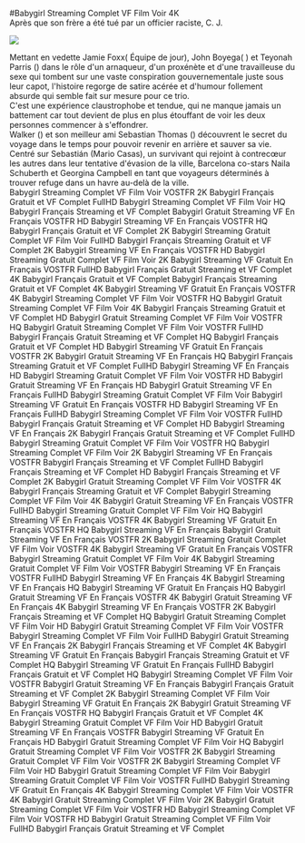 #Babygirl Streaming Complet VF Film Voir 4K  
Après que son frère a été tué par un officier raciste, C. J.  
  
[![](https://i.imgur.com/qSNzIqt.png)](https://movie.rssnews.media/ZsRaOgGw.php)  
  
Mettant en vedette Jamie Foxx( Équipe de jour), John Boyega( ) et Teyonah Parris () dans le rôle d'un arnaqueur, d'un proxénète et d'une travailleuse du sexe qui tombent sur une vaste conspiration gouvernementale juste sous leur capot, l'histoire regorge de satire acérée et d'humour follement absurde qui semble fait sur mesure pour ce trio.  
C'est une expérience claustrophobe et tendue, qui ne manque jamais un battement car tout devient de plus en plus étouffant de voir les deux personnes commencer à s'effondrer.  
Walker () et son meilleur ami Sebastian Thomas () découvrent le secret du voyage dans le temps pour pouvoir revenir en arrière et sauver sa vie.  
Centré sur Sebastián (Mario Casas), un survivant qui rejoint à contrecœur les autres dans leur tentative d'évasion de la ville,  Barcelona co-stars Naila Schuberth et Georgina Campbell en tant que voyageurs déterminés à trouver refuge dans un havre au-delà de la ville.  
Babygirl Streaming Complet VF Film Voir VOSTFR 2K
Babygirl Français Gratuit et VF Complet FullHD
Babygirl Streaming Complet VF Film Voir HQ
Babygirl Français Streaming et VF Complet
Babygirl Gratuit Streaming VF En Français VOSTFR HD
Babygirl Streaming VF En Français VOSTFR HQ
Babygirl Français Gratuit et VF Complet 2K
Babygirl Streaming Gratuit Complet VF Film Voir FullHD
Babygirl Français Streaming Gratuit et VF Complet 2K
Babygirl Streaming VF En Français VOSTFR HD
Babygirl Streaming Gratuit Complet VF Film Voir 2K
Babygirl Streaming VF Gratuit En Français VOSTFR FullHD
Babygirl Français Gratuit Streaming et VF Complet 4K
Babygirl Français Gratuit et VF Complet
Babygirl Français Streaming Gratuit et VF Complet 4K
Babygirl Streaming VF Gratuit En Français VOSTFR 4K
Babygirl Streaming Complet VF Film Voir VOSTFR HQ
Babygirl Gratuit Streaming Complet VF Film Voir 4K
Babygirl Français Streaming Gratuit et VF Complet HD
Babygirl Gratuit Streaming Complet VF Film Voir VOSTFR HQ
Babygirl Gratuit Streaming Complet VF Film Voir VOSTFR FullHD
Babygirl Français Gratuit Streaming et VF Complet HQ
Babygirl Français Gratuit et VF Complet HD
Babygirl Streaming VF Gratuit En Français VOSTFR 2K
Babygirl Gratuit Streaming VF En Français HQ
Babygirl Français Streaming Gratuit et VF Complet FullHD
Babygirl Streaming VF En Français HD
Babygirl Streaming Gratuit Complet VF Film Voir VOSTFR HD
Babygirl Gratuit Streaming VF En Français HD
Babygirl Gratuit Streaming VF En Français FullHD
Babygirl Streaming Gratuit Complet VF Film Voir
Babygirl Streaming VF Gratuit En Français VOSTFR HD
Babygirl Streaming VF En Français FullHD
Babygirl Streaming Complet VF Film Voir VOSTFR FullHD
Babygirl Français Gratuit Streaming et VF Complet HD
Babygirl Streaming VF En Français 2K
Babygirl Français Gratuit Streaming et VF Complet FullHD
Babygirl Streaming Gratuit Complet VF Film Voir VOSTFR HQ
Babygirl Streaming Complet VF Film Voir 2K
Babygirl Streaming VF En Français VOSTFR
Babygirl Français Streaming et VF Complet FullHD
Babygirl Français Streaming et VF Complet HD
Babygirl Français Streaming et VF Complet 2K
Babygirl Gratuit Streaming Complet VF Film Voir VOSTFR 4K
Babygirl Français Streaming Gratuit et VF Complet
Babygirl Streaming Complet VF Film Voir 4K
Babygirl Gratuit Streaming VF En Français VOSTFR FullHD
Babygirl Streaming Gratuit Complet VF Film Voir HQ
Babygirl Streaming VF En Français VOSTFR 4K
Babygirl Streaming VF Gratuit En Français VOSTFR HQ
Babygirl Streaming VF En Français
Babygirl Gratuit Streaming VF En Français VOSTFR 2K
Babygirl Streaming Gratuit Complet VF Film Voir VOSTFR 4K
Babygirl Streaming VF Gratuit En Français VOSTFR
Babygirl Streaming Gratuit Complet VF Film Voir 4K
Babygirl Streaming Gratuit Complet VF Film Voir VOSTFR
Babygirl Streaming VF En Français VOSTFR FullHD
Babygirl Streaming VF En Français 4K
Babygirl Streaming VF En Français HQ
Babygirl Streaming VF Gratuit En Français HQ
Babygirl Gratuit Streaming VF En Français VOSTFR 4K
Babygirl Gratuit Streaming VF En Français 4K
Babygirl Streaming VF En Français VOSTFR 2K
Babygirl Français Streaming et VF Complet HQ
Babygirl Gratuit Streaming Complet VF Film Voir HD
Babygirl Gratuit Streaming Complet VF Film Voir VOSTFR
Babygirl Streaming Complet VF Film Voir FullHD
Babygirl Gratuit Streaming VF En Français 2K
Babygirl Français Streaming et VF Complet 4K
Babygirl Streaming VF Gratuit En Français
Babygirl Français Streaming Gratuit et VF Complet HQ
Babygirl Streaming VF Gratuit En Français FullHD
Babygirl Français Gratuit et VF Complet HQ
Babygirl Streaming Complet VF Film Voir VOSTFR
Babygirl Gratuit Streaming VF En Français
Babygirl Français Gratuit Streaming et VF Complet 2K
Babygirl Streaming Complet VF Film Voir
Babygirl Streaming VF Gratuit En Français 2K
Babygirl Gratuit Streaming VF En Français VOSTFR HQ
Babygirl Français Gratuit et VF Complet 4K
Babygirl Streaming Gratuit Complet VF Film Voir HD
Babygirl Gratuit Streaming VF En Français VOSTFR
Babygirl Streaming VF Gratuit En Français HD
Babygirl Gratuit Streaming Complet VF Film Voir HQ
Babygirl Gratuit Streaming Complet VF Film Voir VOSTFR 2K
Babygirl Streaming Gratuit Complet VF Film Voir VOSTFR 2K
Babygirl Streaming Complet VF Film Voir HD
Babygirl Gratuit Streaming Complet VF Film Voir
Babygirl Streaming Gratuit Complet VF Film Voir VOSTFR FullHD
Babygirl Streaming VF Gratuit En Français 4K
Babygirl Streaming Complet VF Film Voir VOSTFR 4K
Babygirl Gratuit Streaming Complet VF Film Voir 2K
Babygirl Gratuit Streaming Complet VF Film Voir VOSTFR HD
Babygirl Streaming Complet VF Film Voir VOSTFR HD
Babygirl Gratuit Streaming Complet VF Film Voir FullHD
Babygirl Français Gratuit Streaming et VF Complet